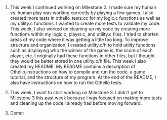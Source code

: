 1. This week I continued working on Milestone 2. I made sure my human vs. human play was working correctly by playing a few games. I also created more tests in othello_tests.cc for my logic.c functions as well as my utility.c functions. I wanted to create more tests to validate my code. This week, I also worked on cleaning up my code by creating more functions within my logic.c, player.c, and utility.c files. I tried to shorten areas of my code where it was getting a little too long. To improve structure and organization, I created utility.c/h to hold utility functions such as displaying who the winner of the game is, the score of each player, etc. I originally had these functions in other files, but I thought they would be better stored in one utility.c/h file. This week I also created my README. My README contains a description of Othello,instructions on how to compile and run the code, a game tutorial, and the structure of my program. At the end of the README, I also have instructions on how to run the Othello tests.

2. This week, I want to start working on Milestone 3. I didn't get to Milestone 3 this past week because I was focused on making more tests and cleaning up the code I already had before moving forward.

3. Demo: 
